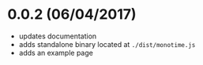 # 0.0.2 (06/04/2017)

- updates documentation
- adds standalone binary located at `./dist/monotime.js`
- adds an example page
